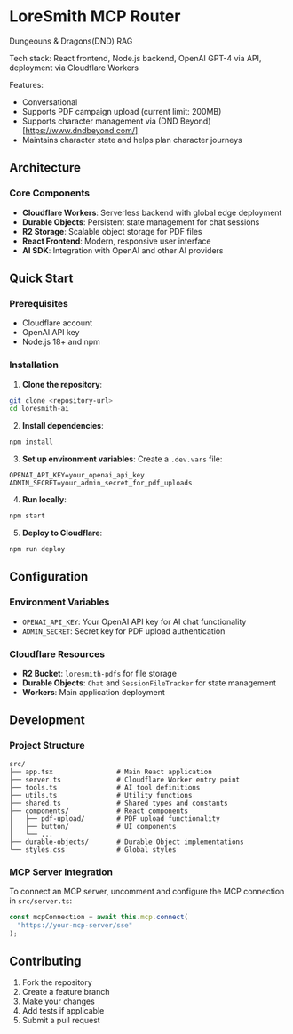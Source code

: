 # LoreSmith MCP Router

Dungeouns & Dragons(DND) RAG

Tech stack: React frontend, Node.js backend, OpenAI GPT-4 via API, deployment via Cloudflare Workers

Features:

- Conversational 
- Supports PDF campaign upload (current limit: 200MB)
- Supports character management via (DND Beyond)[https://www.dndbeyond.com/]
- Maintains character state and helps plan character journeys

## Architecture

### Core Components
- **Cloudflare Workers**: Serverless backend with global edge deployment
- **Durable Objects**: Persistent state management for chat sessions
- **R2 Storage**: Scalable object storage for PDF files
- **React Frontend**: Modern, responsive user interface
- **AI SDK**: Integration with OpenAI and other AI providers

## Quick Start

### Prerequisites
- Cloudflare account
- OpenAI API key
- Node.js 18+ and npm

### Installation

1. **Clone the repository**:
```bash
git clone <repository-url>
cd loresmith-ai
```

2. **Install dependencies**:
```bash
npm install
```

3. **Set up environment variables**:
Create a `.dev.vars` file:
```env
OPENAI_API_KEY=your_openai_api_key
ADMIN_SECRET=your_admin_secret_for_pdf_uploads
```

4. **Run locally**:
```bash
npm start
```

5. **Deploy to Cloudflare**:
```bash
npm run deploy
```

## Configuration

### Environment Variables
- `OPENAI_API_KEY`: Your OpenAI API key for AI chat functionality
- `ADMIN_SECRET`: Secret key for PDF upload authentication

### Cloudflare Resources
- **R2 Bucket**: `loresmith-pdfs` for file storage
- **Durable Objects**: `Chat` and `SessionFileTracker` for state management
- **Workers**: Main application deployment

## Development

### Project Structure
```
src/
├── app.tsx                # Main React application
├── server.ts              # Cloudflare Worker entry point
├── tools.ts               # AI tool definitions
├── utils.ts               # Utility functions
├── shared.ts              # Shared types and constants
├── components/            # React components
│   ├── pdf-upload/        # PDF upload functionality
│   ├── button/            # UI components
│   └── ...
├── durable-objects/       # Durable Object implementations
└── styles.css             # Global styles
```

### MCP Server Integration
To connect an MCP server, uncomment and configure the MCP connection in `src/server.ts`:

```typescript
const mcpConnection = await this.mcp.connect(
  "https://your-mcp-server/sse"
);
```

## Contributing

1. Fork the repository
2. Create a feature branch
3. Make your changes
4. Add tests if applicable
5. Submit a pull request

